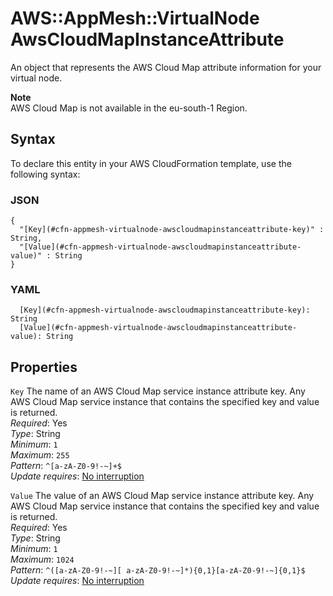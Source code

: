 # AWS::AppMesh::VirtualNode AwsCloudMapInstanceAttribute<a name="aws-properties-appmesh-virtualnode-awscloudmapinstanceattribute"></a>

An object that represents the AWS Cloud Map attribute information for your virtual node\.

**Note**  
AWS Cloud Map is not available in the eu\-south\-1 Region\.

## Syntax<a name="aws-properties-appmesh-virtualnode-awscloudmapinstanceattribute-syntax"></a>

To declare this entity in your AWS CloudFormation template, use the following syntax:

### JSON<a name="aws-properties-appmesh-virtualnode-awscloudmapinstanceattribute-syntax.json"></a>

```
{
  "[Key](#cfn-appmesh-virtualnode-awscloudmapinstanceattribute-key)" : String,
  "[Value](#cfn-appmesh-virtualnode-awscloudmapinstanceattribute-value)" : String
}
```

### YAML<a name="aws-properties-appmesh-virtualnode-awscloudmapinstanceattribute-syntax.yaml"></a>

```
  [Key](#cfn-appmesh-virtualnode-awscloudmapinstanceattribute-key): String
  [Value](#cfn-appmesh-virtualnode-awscloudmapinstanceattribute-value): String
```

## Properties<a name="aws-properties-appmesh-virtualnode-awscloudmapinstanceattribute-properties"></a>

`Key`  <a name="cfn-appmesh-virtualnode-awscloudmapinstanceattribute-key"></a>
The name of an AWS Cloud Map service instance attribute key\. Any AWS Cloud Map service instance that contains the specified key and value is returned\.  
*Required*: Yes  
*Type*: String  
*Minimum*: `1`  
*Maximum*: `255`  
*Pattern*: `^[a-zA-Z0-9!-~]+$`  
*Update requires*: [No interruption](https://docs.aws.amazon.com/AWSCloudFormation/latest/UserGuide/using-cfn-updating-stacks-update-behaviors.html#update-no-interrupt)

`Value`  <a name="cfn-appmesh-virtualnode-awscloudmapinstanceattribute-value"></a>
The value of an AWS Cloud Map service instance attribute key\. Any AWS Cloud Map service instance that contains the specified key and value is returned\.  
*Required*: Yes  
*Type*: String  
*Minimum*: `1`  
*Maximum*: `1024`  
*Pattern*: `^([a-zA-Z0-9!-~][ a-zA-Z0-9!-~]*){0,1}[a-zA-Z0-9!-~]{0,1}$`  
*Update requires*: [No interruption](https://docs.aws.amazon.com/AWSCloudFormation/latest/UserGuide/using-cfn-updating-stacks-update-behaviors.html#update-no-interrupt)